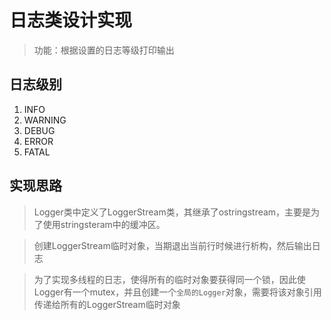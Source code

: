 # 日志类设计实现

> 功能：根据设置的日志等级打印输出

## 日志级别
1. INFO
2. WARNING
3. DEBUG
4. ERROR
5. FATAL

## 实现思路
> Logger类中定义了LoggerStream类，其继承了ostringstream，主要是为了使用stringsteram中的缓冲区。

> 创建LoggerStream临时对象，当期退出当前行时候进行析构，然后输出日志

> 为了实现多线程的日志，使得所有的临时对象要获得同一个锁，因此使Logger有一个mutex，并且创建一个`全局的Logger`对象，需要将该对象引用传递给所有的LoggerStream临时对象

